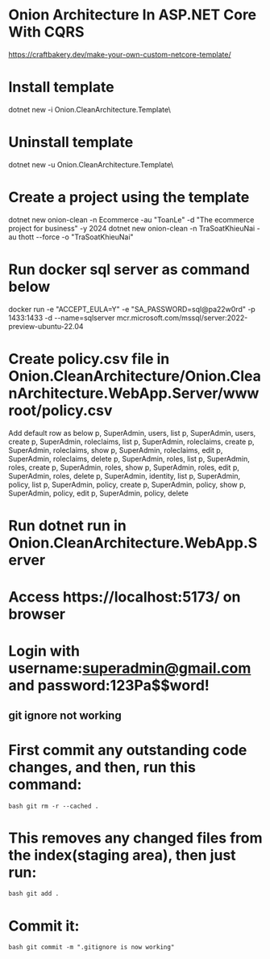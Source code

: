 # Onion Architecture In ASP.NET Core With CQRS

https://craftbakery.dev/make-your-own-custom-netcore-template/

# Install template

dotnet new -i Onion.CleanArchitecture.Template\

# Uninstall template

dotnet new -u Onion.CleanArchitecture.Template\

# Create a project using the template

dotnet new onion-clean -n Ecommerce -au "ToanLe" -d "The ecommerce project for business" -y 2024
dotnet new onion-clean -n TraSoatKhieuNai -au thott --force -o "TraSoatKhieuNai"

# Run docker sql server as command below

docker run -e "ACCEPT_EULA=Y" -e "SA_PASSWORD=sql@pa22w0rd" -p 1433:1433 -d --name=sqlserver mcr.microsoft.com/mssql/server:2022-preview-ubuntu-22.04

# Create policy.csv file in Onion.CleanArchitecture/Onion.CleanArchitecture.WebApp.Server/wwwroot/policy.csv

Add default row as below
p, SuperAdmin, users, list
p, SuperAdmin, users, create
p, SuperAdmin, roleclaims, list
p, SuperAdmin, roleclaims, create
p, SuperAdmin, roleclaims, show
p, SuperAdmin, roleclaims, edit
p, SuperAdmin, roleclaims, delete
p, SuperAdmin, roles, list
p, SuperAdmin, roles, create
p, SuperAdmin, roles, show
p, SuperAdmin, roles, edit
p, SuperAdmin, roles, delete
p, SuperAdmin, identity, list
p, SuperAdmin, policy, list
p, SuperAdmin, policy, create
p, SuperAdmin, policy, show
p, SuperAdmin, policy, edit
p, SuperAdmin, policy, delete

# Run dotnet run in Onion.CleanArchitecture.WebApp.Server

# Access https://localhost:5173/ on browser

# Login with username:superadmin@gmail.com and password:123Pa$$word!

## git ignore not working

# First commit any outstanding code changes, and then, run this command:

`bash
git rm -r --cached .
`

# This removes any changed files from the index(staging area), then just run:

`bash
git add .
`

# Commit it:

`bash
git commit -m ".gitignore is now working"
`
